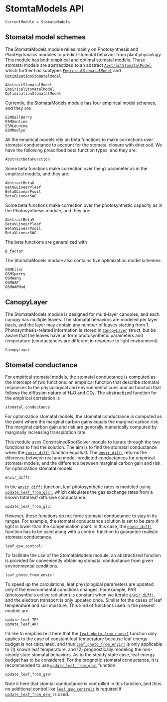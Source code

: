 # StomtaModels API
```@meta
CurrentModule = StomataModels
```

## Stomatal model schemes
The StomataModels module relies mainly on Photosynthesis and PlantHydraulics
    modules to predict stomatal behavior from plant physiology. This module has
    both empirical and optimal stomatal models. These stomatal models are
    abstractized to an abstract [`AbstractStomatalModel`](@ref), which further
    has subtypes [`EmpiricalStomatalModel`](@ref) and
    [`OptimizationStomatalModel`](@ref).

```@docs
AbstractStomatalModel
EmpiricalStomatalModel
OptimizationStomatalModel
```

Currently, the StomataModels module has four empirical model schemes, and they
    are

```@docs
ESMBallBerry
ESMGentine
ESMLeuning
ESMMedlyn
```

All the empirical models rely on beta functions to make corrections over
    stomatal conductance to account for the stomatal closure with drier soil.
    We have the following prescribed beta function types, and they are:

```@docs
AbstractBetaFunction
```

Some beta functions make correction over the `g1` parameter as in the empitical
    models, and they are:

```@docs
AbstractBetaG
BetaGLinearPleaf
BetaGLinearPsoil
BetaGLinearSWC
```

Some beta functions make correction over the photosynthetic capacity as in the
    Photosynthesis module, and they are:

```@docs
AbstractBetaV
BetaVLinearPleaf
BetaVLinearPsoil
BetaVLinearSWC
```

The beta functions are generalized with

```@docs
β_factor
```

The StomataModels module also contains five optimization model schemes:

```@docs
OSMEller
OSMSperry
OSMWang
OSMWAP
OSMWAPMod
```




## CanopyLayer
The StomataModels module is designed for multi-layer canopies, and each canopy
    has multiple leaves. The stomatal behaviors are modeled per layer basis,
    and the layer may contain any number of leaves starting from 1.
    Photosynthesis-related information is stored in [`CanopyLayer`](@ref)
    struct, but be aware that the leaves have uniform photosynthetic parameters
    and temperature (conductances are different in response to light
    environment).

```@docs
CanopyLayer
```




## Stomatal conductance
For empirical stomatal models, the stomatal conductance is computed as the
    intercept of two functions: an empirical function that describe stomatal
    responses to the physiological and environmental cues and an function that
    follows the diffusion nature of H₂O and CO₂. The abstractized function for
    the empirical correlation is

```@docs
stomatal_conductance
```

For optimization stomatal models, the stomatal conductance is computed as the
    point where the marginal carbon gains equals the marginal carbon risk. The
    marginal carbon gain and risk are generally numerically computed by
    marginally increasing transpiration rate.

This module uses ConstrainedRootSolver module to iterate through the two
    functions to find the solution. The aim is to find the stomatal conductance
    when the [`envir_diff!`](@ref) function equals 0. The [`envir_diff!`](@ref)
    returns the diference between real and model-predicted conductances for
    empirical stomatal models, and the difference between marginal carbon gain
    and risk for optimization stomatal models.

```@docs
envir_diff!
```

In the [`envir_diff!`](@ref) function, leaf photosynthetic rates is modeled
    using [`update_leaf_from_glc!`](@ref), which calculates the gas exchange
    rates from a known total leaf diffusive conductance.

```@docs
update_leaf_from_glc!
```

However, these functions do not force stomatal conductance to stay in its
    ranges. For example, the stomatal conductance solution is set to be zero if
    light is lower than the compensation point. In this case, the
    [`envir_diff!`](@ref) function has to be used along with a control function
    to guarantee realistic stomatal conductance.

```@docs
leaf_gsw_control!
```

To facilitate the use of the StomataModels module, an abstractized function is
    provided for conveniently obtaining stomatal conductance from given
    environmental conditions.

```@docs
leaf_photo_from_envir!
```

To speed up the calculations, leaf physiological parameters are updated only
    if the environmental conditions changes. For example, PAR (photosyntheis
    active radiation) is constant when we iterate [`envir_diff!`](@ref), and
    the electron transport is only updated once. Similar for the cases of
    leaf temperature and soil moisture. This kind of functions used in the
    present module are

```@docs
update_leaf_TP!
update_leaf_AK!
```

I'd like to emphasize it here that the [`leaf_photo_from_envir!`](@ref)
    function only applies to the case of constant leaf temperature because
    leaf energy budget is not calculated, and thus
    [`leaf_photo_from_envir!`](@ref) is only applicable to (1) known leaf
    temperature, and (2) prognostically modeling the non-steady state stomatal
    behaviors. As to the steady state case, leaf energy budget has to be
    considered. For the prognotic stomatal conductance, it is recommended to
    use [`update_leaf_from_gsw!`](@ref) function.

```@docs
update_leaf_from_gsw!
```

Note it here that stomtal conductance is controlled in this function, and thus
    no additional control like [`leaf_gsw_control!`](@ref) is required if
    [`update_leaf_from_gsw!`](@ref) is used.
